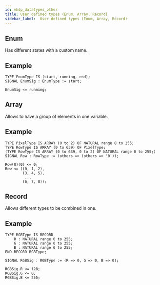 ```yaml
---
id: vhdp_datatypes_other
title: User defined types (Enum, Array, Record)
sidebar_label:  User defined types (Enum, Array, Record)
---
```


## Enum

Has different states with a custom name.

## Example

```vhdp
TYPE EnumType IS (start, running, end); 
SIGNAL EnumSig : EnumType := start; 

EnumSig <= running;
```

## Array

Allows to have a group of elements in one variable.

## Example

```vhdp
TYPE PixelType IS ARRAY (0 to 2) OF NATURAL range 0 to 255; 
TYPE RowType IS ARRAY (0 to 639) OF PixelType; 
(TYPE RowType IS ARRAY (0 to 639, 0 to 2) OF NATURAL range 0 to 255;) 
SIGNAL Row : RowType := (others => (others => '0')); 

Row(0)(0) <= 0; 
Row <= ((0, 1, 2), 
        (3, 4, 5), 
		 ... 
		(6, 7, 8));
```

## Record

Allows different types to be combined in one.

## Example

```vhdp
TYPE RGBType IS RECORD 
	R : NATURAL range 0 to 255; 
	G : NATURAL range 0 to 255; 
	B : NATURAL range 0 to 255; 
END RECORD RGBType; 

SIGNAL RGBSig : RGBType := (R => 0, G => 0, B => 0); 

RGBSig.R <= 128; 
RGBSig.G <= 0; 
RGBSig.B <= 255;
```